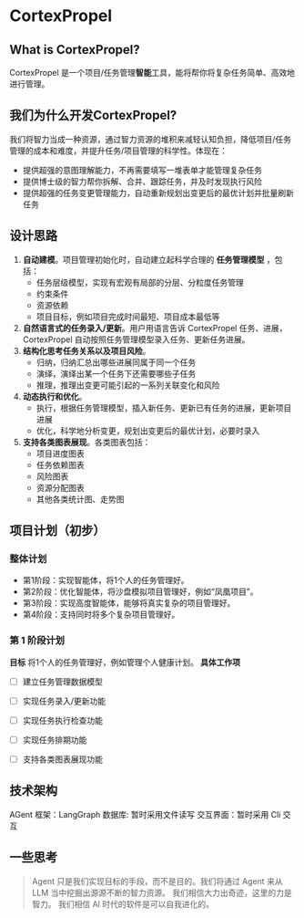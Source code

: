 # CortexPropel

## What is CortexPropel?
CortexPropel 是一个项目/任务管理**智能**工具，能将帮你将复杂任务简单、高效地进行管理。

## 我们为什么开发CortexPropel?
  我们将智力当成一种资源，通过智力资源的堆积来减轻认知负担，降低项目/任务管理的成本和难度，并提升任务/项目管理的科学性。体现在：
  - 提供超强的意图理解能力，不再需要填写一堆表单才能管理复杂任务
  - 提供博士级的智力帮你拆解、合并、跟踪任务，并及时发现执行风险
  - 提供超强的任务变更管理能力，自动重新规划出变更后的最优计划并批量刷新任务

## 设计思路
1. **自动建模**。项目管理初始化时，自动建立起科学合理的 **任务管理模型** ，包括：
    - 任务层级模型，实现有宏观有局部的分层、分粒度任务管理
    - 约束条件
    - 资源依赖
    - 项目目标，例如项目完成时间最短、项目成本最低等
2. **自然语言式的任务录入/更新**。用户用语言告诉 CortexPropel 任务、进展，CortexPropel 自动按照任务管理模型录入任务、更新任务进展。
3. **结构化思考任务关系以及项目风险**。
   - 归纳，归纳汇总出哪些进展同属于同一个任务
   - 演绎，演绎出某一个任务下还需要哪些子任务
   - 推理，推理出变更可能引起的一系列关联变化和风险
4. **动态执行和优化**。
   - 执行，根据任务管理模型，插入新任务、更新已有任务的进展，更新项目进展
   - 优化，科学地分析变更，规划出变更后的最优计划，必要时录入
5. **支持各类图表展现**。各类图表包括：
   - 项目进度图表
   - 任务依赖图表
   - 风险图表
   - 资源分配图表
   - 其他各类统计图、走势图

## 项目计划（初步）

### 整体计划
- 第1阶段：实现智能体，将1个人的任务管理好。
- 第2阶段：优化智能体，将沙盘模拟项目管理好，例如“凤凰项目”。
- 第3阶段：实现高度智能体，能够将真实复杂的项目管理好。
- 第4阶段：支持同时将多个复杂项目管理好。

### 第 1 阶段计划

**目标** 将1个人的任务管理好，例如管理个人健康计划。
**具体工作项**
- [ ] 建立任务管理数据模型
- [ ] 实现任务录入/更新功能
- [ ] 实现任务执行检查功能
- [ ] 实现任务排期功能
- [ ] 支持各类图表展现功能



## 技术架构

AGent 框架：LangGraph
数据库: 暂时采用文件读写
交互界面：暂时采用 Cli 交互


## 一些思考
> Agent 只是我们实现目标的手段，而不是目的。我们将通过 Agent 来从 LLM 当中挖掘出源源不断的智力资源。
> 我们相信大力出奇迹，这里的力是智力。
> 我们相信 AI 时代的软件是可以自我进化的。